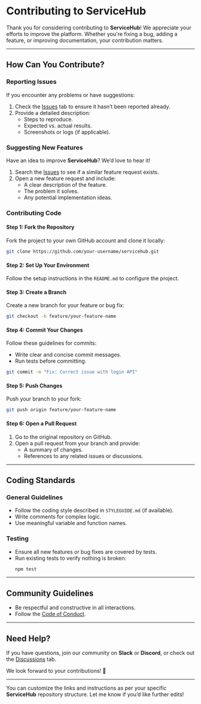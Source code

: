 # Contributing to ServiceHub

Thank you for considering contributing to **ServiceHub**! We appreciate your efforts to improve the platform. Whether you're fixing a bug, adding a feature, or improving documentation, your contribution matters.

---

## How Can You Contribute?

### Reporting Issues
If you encounter any problems or have suggestions:
1. Check the [Issues](https://github.com/your-repo/issues) tab to ensure it hasn’t been reported already.
2. Provide a detailed description:
   - Steps to reproduce.
   - Expected vs. actual results.
   - Screenshots or logs (if applicable).

### Suggesting New Features
Have an idea to improve **ServiceHub**? We’d love to hear it!
1. Search the [Issues](https://github.com/your-repo/issues) to see if a similar feature request exists.
2. Open a new feature request and include:
   - A clear description of the feature.
   - The problem it solves.
   - Any potential implementation ideas.

### Contributing Code
#### Step 1: Fork the Repository
Fork the project to your own GitHub account and clone it locally:
```bash
git clone https://github.com/your-username/servicehub.git
```

#### Step 2: Set Up Your Environment
Follow the setup instructions in the `README.md` to configure the project.

#### Step 3: Create a Branch
Create a new branch for your feature or bug fix:
```bash
git checkout -b feature/your-feature-name
```

#### Step 4: Commit Your Changes
Follow these guidelines for commits:
- Write clear and concise commit messages.
- Run tests before committing.
```bash
git commit -m "Fix: Correct issue with login API"
```

#### Step 5: Push Changes
Push your branch to your fork:
```bash
git push origin feature/your-feature-name
```

#### Step 6: Open a Pull Request
1. Go to the original repository on GitHub.
2. Open a pull request from your branch and provide:
   - A summary of changes.
   - References to any related issues or discussions.

---

## Coding Standards

### General Guidelines
- Follow the coding style described in `STYLEGUIDE.md` (if available).
- Write comments for complex logic.
- Use meaningful variable and function names.

### Testing
- Ensure all new features or bug fixes are covered by tests.
- Run existing tests to verify nothing is broken:
  ```bash
  npm test
  ```

---

## Community Guidelines

- Be respectful and constructive in all interactions.
- Follow the [Code of Conduct](./CODE_OF_CONDUCT.md).

---

## Need Help?

If you have questions, join our community on **Slack** or **Discord**, or check out the [Discussions](https://github.com/your-repo/discussions) tab.

We look forward to your contributions! 🚀

--- 

You can customize the links and instructions as per your specific **ServiceHub** repository structure. Let me know if you’d like further edits!
